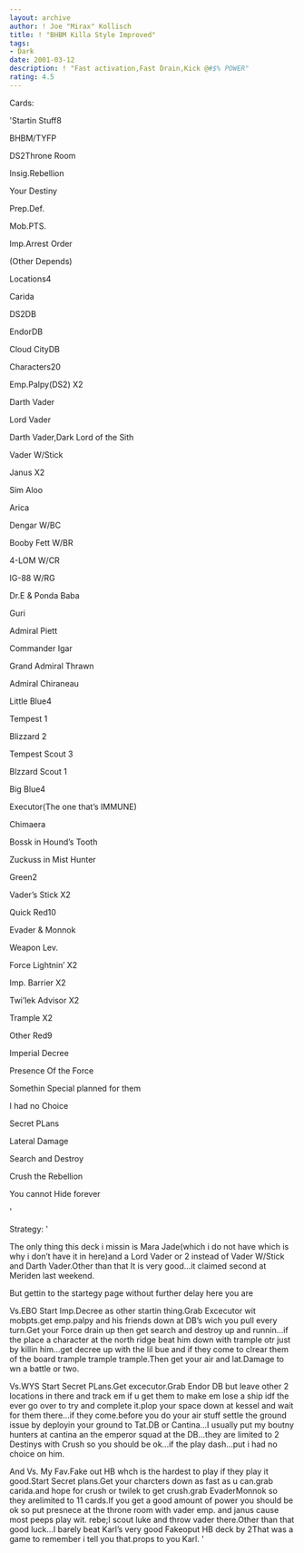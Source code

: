 ```yaml
---
layout: archive
author: ! Joe "Mirax" Kollisch
title: ! "BHBM Killa Style Improved"
tags:
- Dark
date: 2001-03-12
description: ! "Fast activation,Fast Drain,Kick @#$% POWER"
rating: 4.5
---
```

Cards: 

'Startin Stuff8

BHBM/TYFP

DS2Throne Room

Insig.Rebellion

Your Destiny

Prep.Def.

Mob.PTS.

Imp.Arrest Order

(Other Depends)


Locations4

Carida

DS2DB

EndorDB

Cloud CityDB


Characters20

Emp.Palpy(DS2) X2

Darth Vader

Lord Vader

Darth Vader,Dark Lord of the Sith

Vader W/Stick

Janus X2

Sim Aloo

Arica

Dengar W/BC

Booby Fett W/BR

4-LOM W/CR

IG-88 W/RG

Dr.E & Ponda Baba

Guri

Admiral Piett

Commander Igar

Grand Admiral Thrawn

Admiral Chiraneau


Little Blue4

Tempest 1

Blizzard 2

Tempest Scout 3

Blzzard Scout 1


Big Blue4

Executor(The one that’s IMMUNE)

Chimaera

Bossk in Hound’s Tooth

Zuckuss in Mist Hunter


Green2

Vader’s Stick X2


Quick Red10

Evader & Monnok

Weapon Lev.

Force Lightnin’ X2

Imp. Barrier X2

Twi’lek Advisor X2

Trample X2


Other Red9

Imperial Decree

Presence Of the Force

Somethin Special planned for them

I had no Choice

Secret PLans

Lateral Damage

Search and Destroy

Crush the Rebellion

You cannot Hide forever

'

Strategy: '

The only thing this deck i missin is Mara Jade(which i do not have which is why i don’t have it in here)and a Lord Vader or 2 instead of Vader W/Stick and Darth Vader.Other than that It is very good...it claimed second at Meriden last weekend.

But gettin to the startegy page without further delay here you are


Vs.EBO Start Imp.Decree as other startin thing.Grab Excecutor wit mobpts.get emp.palpy and his friends down at DB’s wich you pull every turn.Get your Force drain up then get search and destroy up and runnin...if the place a character at the north ridge beat him down with trample otr just by killin him...get decree up with the lil bue and if they come to clrear them of the board trample trample trample.Then get your air and lat.Damage to wn a battle or two.


Vs.WYS Start Secret PLans.Get excecutor.Grab Endor DB but leave other 2 locations in there and track em if u get them to make em lose a ship idf the ever go over to try and complete it.plop your space down at kessel and wait for them there...if they come.before you do your air stuff settle the ground issue by deployin your ground to Tat.DB or Cantina...I usually put my boutny hunters at cantina an the emperor squad at the DB...they are limited to 2 Destinys with Crush so you should be ok...if the play dash...put i had no choice on him.


And Vs. My Fav.Fake out HB whch is the hardest to play if they play it good.Start Secret plans.Get your charcters down as fast as u can.grab carida.and hope for crush or twilek to get crush.grab EvaderMonnok so they arelimited to 11 cards.If you get a good amount of power you should be ok so put presnece at the throne room with vader emp. and janus cause most peeps play wit. rebe;l scout luke and throw vader there.Other than that good luck...I barely beat Karl’s very good Fakeoput HB deck by 2That was a game to remember i tell you that.props to you Karl. '